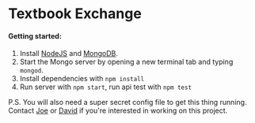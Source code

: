 Textbook Exchange
=====

#### Getting started:

1. Install [NodeJS](http://nodejs.org/) and [MongoDB](http://www.mongodb.org/downloads).
2. Start the Mongo server by opening a new terminal tab and typing `mongod`.
3. Install dependencies with `npm install`
4. Run server with `npm start`, run api test with `npm test`

P.S. You will also need a super secret config file to get this thing running. Contact [Joe](https://github.com/JSlote) or [David](https://github.com/dpikt) if you're interested in working on this project.